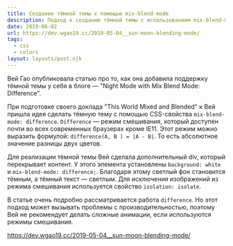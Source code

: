 ```yaml
---
title: Создание тёмной темы с помощью mix-blend-mode
description: Подход к созданию тёмной темы с использованием mix-blend-mode
date: 2019-06-02
url: https://dev.wgao19.cc/2019-05-04__sun-moon-blending-mode/
tags:
  - css
  - colors
layout: layouts/post.njk
---
```

Вей Гао опубликовала статью про то, как она добавила поддержку тёмной темы у себя в блоге — "Night Mode with Mix Blend Mode: Difference".

При подготовке своего доклада "This World Mixed and Blended" к Вей пришла идея сделать тёмную тему с помощью CSS-свойства `mix-blend-mode: difference`. `Difference` — режим смешивания, который доступен почти во всех современных браузерах кроме IE11. Этот режим можно выразить формулой: `difference(A, B ) = |A - B|`. То есть абсолютное значение разницы двух цветов.

Для реализации тёмной темы Вей сделала дополнительный div, который перекрывает контент. У этого элемента установлены `background: white` и `mix-blend-mode: difference;`. Благодаря этому светлый фон становится тёмным, а тёмный текст — светлым. Для исключения изображений из режима смешивания используется свойство `isolation: isolate`.

В статье очень подробно рассматривается работа `difference`. Но этот подход может вызывать проблемы с производительностью, поэтому Вей не рекомендует делать сложные анимации, если используются режимы смешивания.

https://dev.wgao19.cc/2019-05-04__sun-moon-blending-mode/
